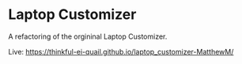 # Laptop Customizer

A refactoring of the orgininal Laptop Customizer.

Live: https://thinkful-ei-quail.github.io/laptop_customizer-MatthewM/
